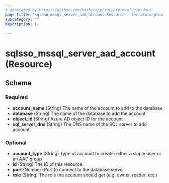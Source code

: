 ```yaml
---
# generated by https://github.com/hashicorp/terraform-plugin-docs
page_title: "sqlsso_mssql_server_aad_account Resource - terraform-provider-sqlsso"
subcategory: ""
description: |-
  
---
```


# sqlsso_mssql_server_aad_account (Resource)





<!-- schema generated by tfplugindocs -->
## Schema

### Required

- **account_name** (String) The name of the account to add to the database
- **database** (String) The name of the database to add the account
- **object_id** (String) Azure AD object ID for the account
- **sql_server_dns** (String) The DNS name of the SQL server to add account

### Optional

- **account_type** (String) Type of account to create: either a single user or an AAD group
- **id** (String) The ID of this resource.
- **port** (Number) Port to connect to the database server
- **role** (String) The role the account should get (e.g. owner, reader, etc.)


